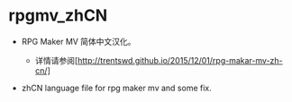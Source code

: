# rpgmv_zhCN
- RPG Maker MV 简体中文汉化。
  - 详情请参阅[http://trentswd.github.io/2015/12/01/rpg-makar-mv-zh-cn/]

- zhCN language file for rpg maker mv and some fix.
